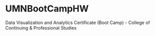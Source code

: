# UMNBootCampHW
Data Visualization and Analytics Certificate (Boot Camp) - College of Continuing &amp; Professional Studies

